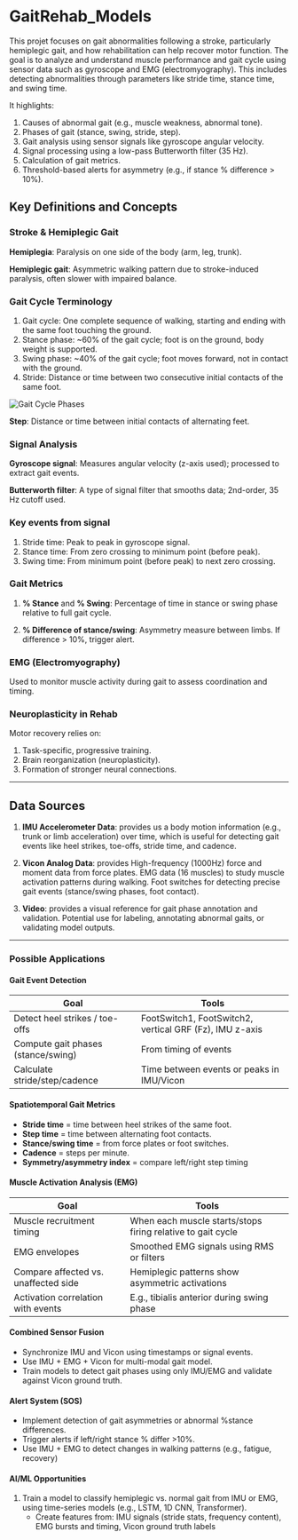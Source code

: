 # GaitRehab_Models

This projet focuses on gait abnormalities following a stroke, particularly hemiplegic gait, and how rehabilitation can help recover motor function.
The goal is to analyze and understand muscle performance and gait cycle using sensor data such as gyroscope and EMG (electromyography).
This includes detecting abnormalities through parameters like stride time, stance time, and swing time.

It highlights:

1. Causes of abnormal gait (e.g., muscle weakness, abnormal tone).
2. Phases of gait (stance, swing, stride, step).
3. Gait analysis using sensor signals like gyroscope angular velocity.
4. Signal processing using a low-pass Butterworth filter (35 Hz).
5. Calculation of gait metrics.
6. Threshold-based alerts for asymmetry (e.g., if stance % difference > 10%).

## Key Definitions and Concepts

### Stroke & Hemiplegic Gait

**Hemiplegia**: Paralysis on one side of the body (arm, leg, trunk).

**Hemiplegic gait**: Asymmetric walking pattern due to stroke-induced paralysis, often slower with impaired balance.

### Gait Cycle Terminology

1. Gait cycle: One complete sequence of walking, starting and ending with the same foot touching the ground.
2. Stance phase: ~60% of the gait cycle; foot is on the ground, body weight is supported.
3. Swing phase: ~40% of the gait cycle; foot moves forward, not in contact with the ground.
4. Stride: Distance or time between two consecutive initial contacts of the same foot.

![Gait Cycle Phases](./data/Information/phase.jpg)

**Step**: Distance or time between initial contacts of alternating feet.

### Signal Analysis

**Gyroscope signal**: Measures angular velocity (z-axis used); processed to extract gait events.

**Butterworth filter**: A type of signal filter that smooths data; 2nd-order, 35 Hz cutoff used.

### Key events from signal

1. Stride time: Peak to peak in gyroscope signal.
2. Stance time: From zero crossing to minimum point (before peak).
3. Swing time: From minimum point (before peak) to next zero crossing.

### Gait Metrics

1. **% Stance** and **% Swing**: Percentage of time in stance or swing phase relative to full gait cycle.

1. **% Difference of stance/swing**: Asymmetry measure between limbs. If difference > 10%, trigger alert.

### EMG (Electromyography)

Used to monitor muscle activity during gait to assess coordination and timing.

### Neuroplasticity in Rehab

Motor recovery relies on:

1. Task-specific, progressive training.
2. Brain reorganization (neuroplasticity).
3. Formation of stronger neural connections.

---

## Data Sources

1. **IMU Accelerometer Data**: provides us a body motion information (e.g., trunk or limb acceleration) over time, which is
useful for detecting gait events like heel strikes, toe-offs, stride time, and cadence.

2. **Vicon Analog Data**: provides High-frequency (1000Hz) force and moment data from force plates. EMG data (16 muscles) to study muscle
activation patterns during walking. Foot switches for detecting precise gait events (stance/swing phases, foot contact).

3. **Video**: provides a visual reference for gait phase annotation and validation. Potential use for labeling, annotating abnormal gaits, or validating model outputs.

---

### Possible Applications

#### Gait Event Detection

| **Goal** | **Tools** |
| ---------------------------------- | ------------------------------------------------------- |
| Detect heel strikes / toe-offs     | FootSwitch1, FootSwitch2, vertical GRF (Fz), IMU z-axis |
| Compute gait phases (stance/swing) | From timing of events |
| Calculate stride/step/cadence      | Time between events or peaks in IMU/Vicon |

#### Spatiotemporal Gait Metrics

- **Stride time** = time between heel strikes of the same foot.
- **Step time** = time between alternating foot contacts.
- **Stance/swing time** = from force plates or foot switches.
- **Cadence** = steps per minute.
- **Symmetry/asymmetry index** = compare left/right step timing

#### Muscle Activation Analysis (EMG)

| **Goal** | **Tools** |
| ---------------------------------- | ------------------------------------------------------- |
| Muscle recruitment timing            | When each muscle starts/stops firing relative to gait cycle|
| EMG envelopes                        | Smoothed EMG signals using RMS or filters |
| Compare affected vs. unaffected side | Hemiplegic patterns show asymmetric activations |
| Activation correlation with events   | E.g., tibialis anterior during swing phase |

#### Combined Sensor Fusion

- Synchronize IMU and Vicon using timestamps or signal events.
- Use IMU + EMG + Vicon for multi-modal gait model.
- Train models to detect gait phases using only IMU/EMG and validate against Vicon ground truth.

#### Alert System (SOS)

- Implement detection of gait asymmetries or abnormal %stance differences.
- Trigger alerts if left/right stance % differ >10%.
- Use IMU + EMG to detect changes in walking patterns (e.g., fatigue, recovery)

#### AI/ML Opportunities

1. Train a model to classify hemiplegic vs. normal gait from IMU or EMG, using time-series models (e.g., LSTM, 1D CNN, Transformer).
    - Create features from: IMU signals (stride stats, frequency content), EMG bursts and timing, Vicon ground truth labels
